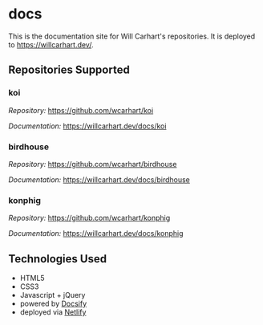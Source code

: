 # docs
This is the documentation site for Will Carhart's repositories. It is deployed to https://willcarhart.dev/.

## Repositories Supported
### koi
_Repository:_ https://github.com/wcarhart/koi

_Documentation:_ https://willcarhart.dev/docs/koi

### birdhouse

_Repository:_ https://github.com/wcarhart/birdhouse

_Documentation:_ https://willcarhart.dev/docs/birdhouse

### konphig

_Repository:_ https://github.com/wcarhart/konphig

_Documentation:_ https://willcarhart.dev/docs/konphig

## Technologies Used
* HTML5
* CSS3
* Javascript + jQuery
* powered by [Docsify](https://docsify.js.org/#/)
* deployed via [Netlify](https://www.netlify.com)